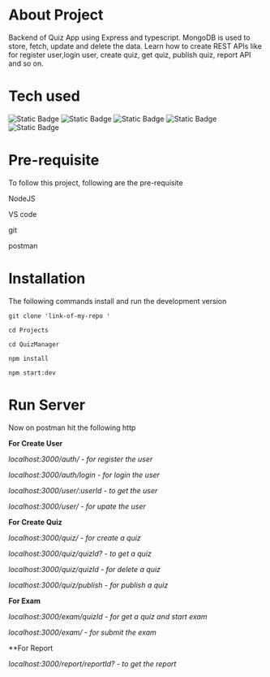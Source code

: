 # About Project
Backend of Quiz App using Express and typescript. MongoDB is used to store, fetch, update and delete the data. Learn how to create REST APIs like for register user,login user, create quiz, get quiz, publish quiz, report API and so on.

# Tech used
![Static Badge](https://img.shields.io/badge/Javascript-%23881337?logo=javascript)
![Static Badge](https://img.shields.io/badge/typescript-%230C4A6E?logo=typescript)
![Static Badge](https://img.shields.io/badge/mongodb-%2378350F?logo=mongodb)
![Static Badge](https://img.shields.io/badge/nodejs-%23701A75)
![Static Badge](https://img.shields.io/badge/express-%23365314)

# Pre-requisite

To follow this project, following are the pre-requisite

NodeJS

VS code

git

postman

# Installation
The following commands install and run the development version

``` 
git clone 'link-of-my-repo '

cd Projects

cd QuizManager

npm install

npm start:dev

```
# Run Server

Now on postman hit the following http

**For Create User**

*localhost:3000/auth/ - for register the user*

*localhost:3000/auth/login - for login the user*

*localhost:3000/user/:userId - to get the user*

*localhost:3000/user/ - for upate the user*

**For Create Quiz**

*localhost:3000/quiz/ - for create a quiz*

*localhost:3000/quiz/quizId? - to get a quiz*

*localhost:3000/quiz/quizId - for delete a quiz*

*localhost:3000/quiz/publish - for publish a quiz*

**For Exam**

*localhost:3000/exam/quizId - for get a quiz and start exam*

*localhost:3000/exam/ - for submit the exam*

**For Report

*localhost:3000/report/reportId? - to get the report*







